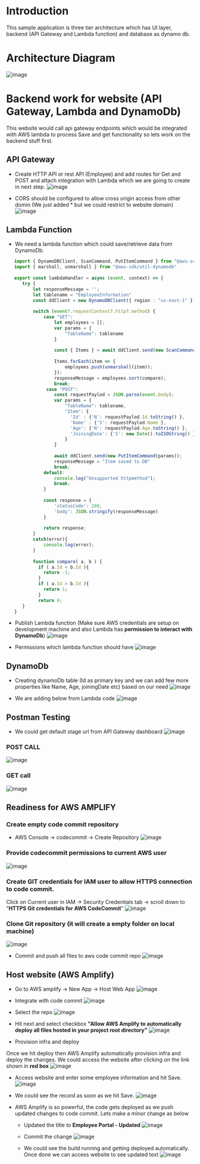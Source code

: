 # Introduction
This sample application is three tier architecture which has UI layer, backend (API Gateway and Lambda function) and database as dynamo db. 

# Architecture Diagram
![image](https://github.com/vikas4338/cloud-stuff/assets/13362154/4f2f3421-c29f-4ed8-a3d7-a52d3f8cccde)

# Backend work for website (API Gateway, Lambda and DynamoDb)
This website would call api gateway endpoints which would be integrated with AWS lambda to process Save and get functionality so lets work on the backend stuff first.

## API Gateway
- Create HTTP API or rest API (Employee) and add routes for Get and POST and attach integration with Lambda which we are going to create in next step.
  ![image](https://github.com/vikas4338/cloud-stuff/assets/13362154/b400e7d1-d344-4b19-8ab1-691beaa6e19f)

- CORS should be configured to allow cross origin access from other domin (We just added * but we could restrict to website domain)
  ![image](https://github.com/vikas4338/cloud-stuff/assets/13362154/839dfe1e-d53e-411f-9194-1e52cc1a2587)

## Lambda Function
- We need a lambda function which could save/retrieve data from DynamoDb. 

```typescript
   import { DynamoDBClient, ScanCommand, PutItemCommand } from "@aws-sdk/client-dynamodb"
   import { marshall, unmarshall } from "@aws-sdk/util-dynamodb"
  
   export const lambdaHandler = async (event, context) => {
      try {
          let responseMessage = '';
          let tablename = "EmployeeInformation"
          const ddClient = new DynamoDBClient({ region : "us-east-1" }); 
          
          switch (event?.requestContext?.http?.method) {
              case "GET":
                  let employees = [];
                  var params = {
                      "TableName": tablename
                  }
  
                  const { Items } = await ddClient.send(new ScanCommand(params));
  
                  Items.forEach(item => {
                      employees.push(unmarshall(item));
                  });
                  responseMessage = employees.sort(compare);
                  break;
               case "POST":
                  const requestPaylod = JSON.parse(event.body);
                  var params = {
                      "TableName": tablename,
                      "Item": {
                        'Id' : {'N': requestPaylod.Id.toString() },
                        'Name' : {'S': requestPaylod.Name },
                        'Age': {'N': requestPaylod.Age.toString() },
                        'JoiningDate': {'S': new Date().toISOString() }
                      }
                  }
  
                  await ddClient.send(new PutItemCommand(params));
                  responseMessage = "Item saved to DB"
                  break;
              default:
                  console.log("Unsupported httpmethod");
                  break;
              }
  
              const response = {
                  'statusCode': 200,
                  'body': JSON.stringify(responseMessage)
              }
  
              return response;
          }
          catch(error){
              console.log(error);
          }
          
          function compare( a, b ) {
            if ( a.Id < b.Id ){
              return -1;
            }
            if ( a.Id > b.Id ){
              return 1;
            }
            return 0;
      }
   }
```

- Publish Lambda function (Make sure AWS credentials are setup on development machine and also Lambda has **permission to interact with DynamoDb**)
![image](https://github.com/vikas4338/cloud-stuff/assets/13362154/786516cf-3ee4-424d-b717-93bd96bc82fe)

- Permissions which lambda function should have
  ![image](https://github.com/vikas4338/cloud-stuff/assets/13362154/1c4e8239-e240-46a5-b141-b10dc0a21e9c)

## DynamoDb

- Creating dynamoDb table (Id as primary key and we can add few more properties like Name, Age, joiningDate etc) based on our need
  ![image](https://github.com/vikas4338/cloud-stuff/assets/13362154/952ffbc2-00c2-472b-8011-352ad1ca0404)

- We are adding below from Lambda code
  ![image](https://github.com/vikas4338/cloud-stuff/assets/13362154/1501de99-4224-4217-817a-489336d7f232)

## Postman Testing
- We could get default stage url from API Gateway dashboard
![image](https://github.com/vikas4338/cloud-stuff/assets/13362154/c26d9c16-7fd7-4042-a063-aa7a46882514)

### POST CALL
![image](https://github.com/vikas4338/cloud-stuff/assets/13362154/de3fbe4f-b489-4503-a8c0-ead62482df7e)

### GET call 
![image](https://github.com/vikas4338/cloud-stuff/assets/13362154/77d343be-3bd4-469b-bcdf-449709e6c3aa)

## Readiness for AWS AMPLIFY

### Create empty code commit repository
- AWS Console -> codecommit -> Create Repository
![image](https://github.com/vikas4338/cloud-stuff/assets/13362154/068cef70-818e-4fd0-9284-47b7ceb7cf3a)

### Provide codecommit permissions to current AWS user
![image](https://github.com/vikas4338/cloud-stuff/assets/13362154/3aa56040-ef20-46bf-8a27-01f43499dbbc)

### Create GIT credentials for IAM user to allow HTTPS connection to code commit.
Click on Current user in IAM -> Security Credentials tab -> scroll down to "**HTTPS Git credentials for AWS CodeCommit**" 
![image](https://github.com/vikas4338/cloud-stuff/assets/13362154/b5fb7aa5-9ac4-471e-bf93-7f227ceb5de2)

### Clone Git repository (it will create a empty folder on local machine) 
![image](https://github.com/vikas4338/cloud-stuff/assets/13362154/4edd4d3f-cd67-48bf-be8e-e9808e41ba57)

- Commit and push all files to aws code commit repo
![image](https://github.com/vikas4338/cloud-stuff/assets/13362154/60e5e91a-6743-4b90-8d28-dd363385fb8c)

## Host website (AWS Amplify)
- Go to AWS amplify -> New App -> Host Web App
![image](https://github.com/vikas4338/cloud-stuff/assets/13362154/b6c829d5-489a-4b33-bad3-ea1efa14dcbc)

- Integrate with code commit
  ![image](https://github.com/vikas4338/cloud-stuff/assets/13362154/8916d45c-e200-491f-8a8f-14c348358e7b)

- Select the repo
  ![image](https://github.com/vikas4338/cloud-stuff/assets/13362154/c3ebe35d-8359-49b2-9cb6-b877da81d19f)

- Hit next and select checkbox **"Allow AWS Amplify to automatically deploy all files hosted in your project root directory"**
  ![image](https://github.com/vikas4338/cloud-stuff/assets/13362154/d9fcaa0d-c49a-48c1-8e2e-abb7c7375dc9)

- Provision infra and deploy

Once we hit deploy then AWS Amplify automatically provision infra and deploy the changes. We could access the website after clicking on the link shown in **red box**
![image](https://github.com/vikas4338/cloud-stuff/assets/13362154/9d9ca049-2b55-4b1a-9aff-2d98748c9d3d)

- Access website and enter some employee information and hit Save.
  ![image](https://github.com/vikas4338/cloud-stuff/assets/13362154/4a0bbc8d-c1cb-479a-8fd1-b1690b5d1c5b)

- We could see the record as soon as we hit Save.
  ![image](https://github.com/vikas4338/cloud-stuff/assets/13362154/250e2cbb-ba08-49fd-aca8-61cb76ecb90c)

- AWS Amplify is so powerful, the code gets deployed as we push updated changes to code commit. Lets make a minor change as below

  - Updated the title to **Employee Portal - Updated**
  ![image](https://github.com/vikas4338/cloud-stuff/assets/13362154/8e1e84d5-7bb9-4f85-a5f2-e4420f5df31b)

  - Commit the change
  ![image](https://github.com/vikas4338/cloud-stuff/assets/13362154/47beb2b9-d6b5-4294-8f80-fa334ffd0240)

  - We could see the build running and getting deployed automatically. Once done we can access website to see updated text
  ![image](https://github.com/vikas4338/cloud-stuff/assets/13362154/b8419cc8-d1dc-4cf7-9c2d-a0c75f7bfe38)

